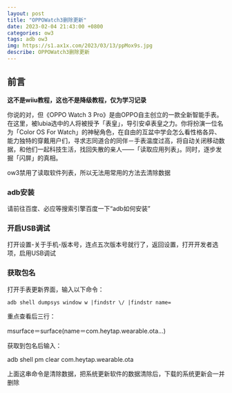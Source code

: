 ```yaml
---
layout: post
title: "OPPOWatch3删除更新"
date: 2023-02-04 21:43:00 +0800
categories: ow3
tags: adb ow3
img: https://s1.ax1x.com/2023/03/13/ppMox9s.jpg
describe: OPPOWatch3删除更新
---
```


## 前言

**这不是wiiu教程，这也不是降级教程，仅为学习记录**

你说的对，但《OPPO Watch 3 Pro》是由OPPO自主创立的一款全新智能手表。在这里，被lubia选中的人将被授予「表皇」，导引安卓表皇之力。你将扮演一位名为「Color OS For Watch」的神秘角色，在自由的互盆中学会怎么看性格各异、能力独特的穿戴用户们，寻求志同道合的同伴－手表温度过高，将自动关闭移动数据，和他们一起科技生活，找回失散的亲人——「读取应用列表」。同时，逐步发掘「闪屏」的真相。

ow3禁用了读取软件列表，所以无法用常用的方法去清除数据

### adb安装

请前往百度、必应等搜索引擎百度一下“adb如何安装”

### 开启USB调试

打开设置-关于手机-版本号，连点五次版本号就行了，返回设置，打开开发者选项，启用USB调试

### 获取包名

打开手表更新界面，输入以下命令：

`adb shell dumpsys window w |findstr \/ |findstr name=`

重点查看后三行：

msurface＝surface(name＝com.heytap.wearable.ota...)

获取到包名后输入：

adb shell pm clear com.heytap.wearable.ota

上面这串命令是清除数据，把系统更新软件的数据清除后，下载的系统更新会一并删除
